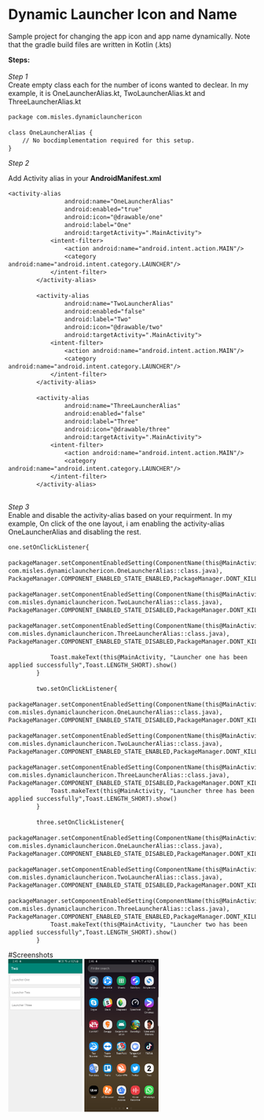 
# Dynamic Launcher Icon and Name

Sample project for changing the app icon and app name dynamically. Note that the gradle build files are written in Kotlin (.kts)
 
**Steps:** <br><br>
*Step 1* <br>Create empty class each for the number of icons wanted to declear. In my example, it is OneLauncherAlias.kt, TwoLauncherAlias.kt and ThreeLauncherAlias.kt

```
package com.misles.dynamiclaunchericon

class OneLauncherAlias {
    // No bocdimplementation required for this setup.
}
```

*Step 2* <br>

Add Activity alias in your **AndroidManifest.xml**

```
<activity-alias
                android:name="OneLauncherAlias"
                android:enabled="true"
                android:icon="@drawable/one"
                android:label="One"
                android:targetActivity=".MainActivity">
            <intent-filter>
                <action android:name="android.intent.action.MAIN"/>
                <category android:name="android.intent.category.LAUNCHER"/>
            </intent-filter>
        </activity-alias>

        <activity-alias
                android:name="TwoLauncherAlias"
                android:enabled="false"
                android:label="Two"
                android:icon="@drawable/two"
                android:targetActivity=".MainActivity">
            <intent-filter>
                <action android:name="android.intent.action.MAIN"/>
                <category android:name="android.intent.category.LAUNCHER"/>
            </intent-filter>
        </activity-alias>

        <activity-alias
                android:name="ThreeLauncherAlias"
                android:enabled="false"
                android:label="Three"
                android:icon="@drawable/three"
                android:targetActivity=".MainActivity">
            <intent-filter>
                <action android:name="android.intent.action.MAIN"/>
                <category android:name="android.intent.category.LAUNCHER"/>
            </intent-filter>
        </activity-alias>
        
 ```
 
 *Step 3* <br>
  Enable and disable the activity-alias based on your requirment. In my example, On click of the one layout, i am enabling the activity-alias OneLauncherAlias and disabling the rest.
  
```
one.setOnClickListener{
            packageManager.setComponentEnabledSetting(ComponentName(this@MainActivity, com.misles.dynamiclaunchericon.OneLauncherAlias::class.java), PackageManager.COMPONENT_ENABLED_STATE_ENABLED,PackageManager.DONT_KILL_APP)
            packageManager.setComponentEnabledSetting(ComponentName(this@MainActivity, com.misles.dynamiclaunchericon.TwoLauncherAlias::class.java), PackageManager.COMPONENT_ENABLED_STATE_DISABLED,PackageManager.DONT_KILL_APP)
            packageManager.setComponentEnabledSetting(ComponentName(this@MainActivity, com.misles.dynamiclaunchericon.ThreeLauncherAlias::class.java), PackageManager.COMPONENT_ENABLED_STATE_DISABLED,PackageManager.DONT_KILL_APP)

            Toast.makeText(this@MainActivity, "Launcher one has been applied successfully",Toast.LENGTH_SHORT).show()
        }

        two.setOnClickListener{
            packageManager.setComponentEnabledSetting(ComponentName(this@MainActivity, com.misles.dynamiclaunchericon.OneLauncherAlias::class.java), PackageManager.COMPONENT_ENABLED_STATE_DISABLED,PackageManager.DONT_KILL_APP)
            packageManager.setComponentEnabledSetting(ComponentName(this@MainActivity, com.misles.dynamiclaunchericon.TwoLauncherAlias::class.java), PackageManager.COMPONENT_ENABLED_STATE_ENABLED,PackageManager.DONT_KILL_APP)
            packageManager.setComponentEnabledSetting(ComponentName(this@MainActivity, com.misles.dynamiclaunchericon.ThreeLauncherAlias::class.java), PackageManager.COMPONENT_ENABLED_STATE_DISABLED,PackageManager.DONT_KILL_APP)
            Toast.makeText(this@MainActivity, "Launcher three has been applied successfully",Toast.LENGTH_SHORT).show()
        }

        three.setOnClickListener{
            packageManager.setComponentEnabledSetting(ComponentName(this@MainActivity, com.misles.dynamiclaunchericon.OneLauncherAlias::class.java), PackageManager.COMPONENT_ENABLED_STATE_DISABLED,PackageManager.DONT_KILL_APP)
            packageManager.setComponentEnabledSetting(ComponentName(this@MainActivity, com.misles.dynamiclaunchericon.TwoLauncherAlias::class.java), PackageManager.COMPONENT_ENABLED_STATE_DISABLED,PackageManager.DONT_KILL_APP)
            packageManager.setComponentEnabledSetting(ComponentName(this@MainActivity, com.misles.dynamiclaunchericon.ThreeLauncherAlias::class.java), PackageManager.COMPONENT_ENABLED_STATE_ENABLED,PackageManager.DONT_KILL_APP)
            Toast.makeText(this@MainActivity, "Launcher two has been applied successfully",Toast.LENGTH_SHORT).show()
        }
```

#Screenshots 
<br>
<img src="./Screenshots/one.png" width="30%" />       <img src="./Screenshots/two.png" width="30%" />
